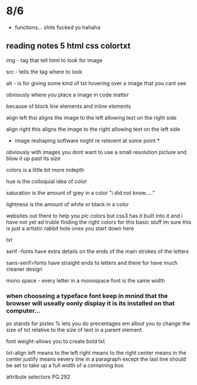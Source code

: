 # 8/6

* functions... shits fucked yo hahaha

## reading notes 5 html css colortxt 

img - tag that tell html to look for image

src - tells the tag where to look

alt - is for giving some kind of txt hovering over a image that you cant see 

obviously where you place a image in code matter 

because of block line elements and inline elements

align left
thsi aligns the image to the left  allowing text on the right side 

align right
this aligns the image to the right allowing text on the left side

* image reshaping software might re relevent at some point *

obviously with images you dont want to use a small resolution picture and blow it up past its size

colors is a little bit more indepth 

hue 
is the colloquial idea of color

saturation 
is the amount of grey in a color "i did not know....."

lightness 
is the amount of white or black in a color

websites out there to help  you pic colors but css3 has it built into it and i have not yet ad truble finding the right colors for this basic stuff im sure this is just a artistic rabbit hole ones you start down here

txt 

serif -fonts have extra details on the ends of the main strokes of the letters 

sans-serif=fonts have straight ends to letters and there for have much cleaner design 

mono space - every letter in a monospace font is the same width 

### when chooseing a typeface font keep in mnind that the browser will useally oonly display it is its installed on that computer...

px stands for pixles
% lets you do precentages 
em allout you to change the size of txt relative to the size of text in a parent element


font weight-allows you to create bold txt

txt-align 
left means to the left
right means to the right
center means in the center
justify means eevery line in a paragraph except the last line should be set to take up a full width of a containing box

attribute selectors PG.292




